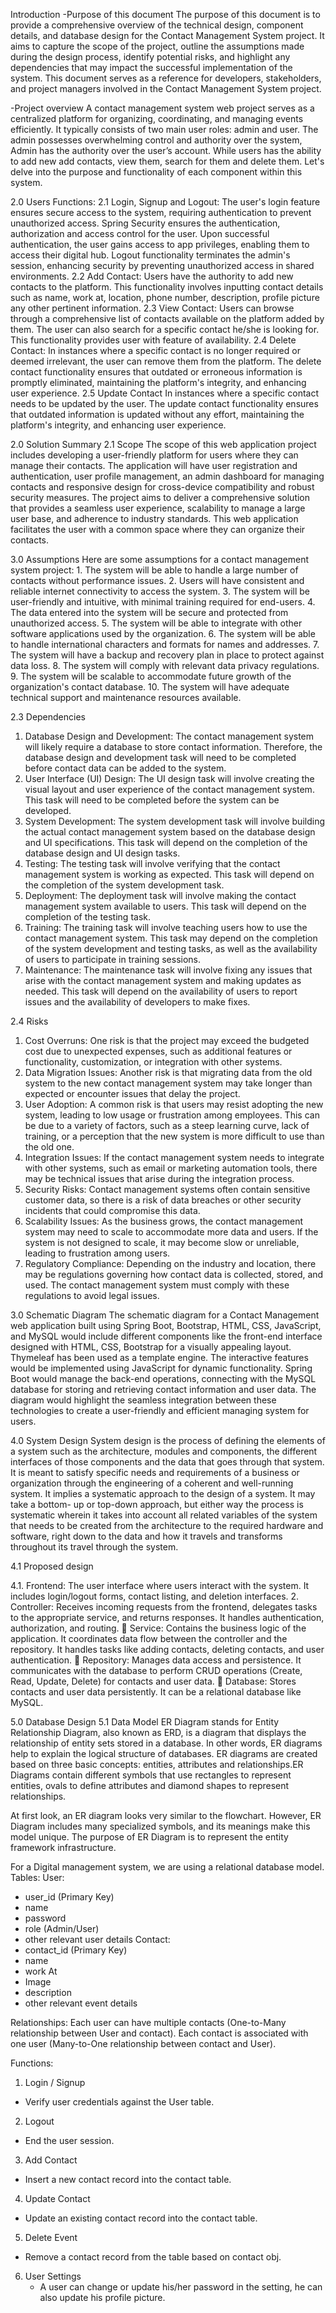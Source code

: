 Introduction
-Purpose of this document
The purpose of this document is to provide a comprehensive overview of the technical design, component details, and database design for the Contact Management System project. It aims to capture the scope of the project, outline the assumptions made during the design process, identify potential risks, and highlight any dependencies that may impact the successful implementation of the system. This document serves as a reference for developers, stakeholders, and project managers involved in the Contact Management System project.

-Project overview
A contact management system web project serves as a centralized platform for organizing, coordinating, and managing events efficiently. It typically consists of two main user roles: admin and user. The admin possesses overwhelming control and authority over the system, Admin has the authority over the user’s account.  While users has the ability to add new add contacts, view them, search for them and delete them. Let's delve into the purpose and functionality of each component within this system.

2.0 Users Functions:
	2.1 Login, Signup and Logout:
	The user's login feature ensures secure access to the system, requiring authentication to prevent unauthorized access. Spring Security ensures the authentication, authorization 	and access control for the user.  Upon successful authentication, the user gains access to app privileges, enabling them to access their digital hub. Logout functionality 		terminates the admin's session, enhancing security by preventing unauthorized access in shared environments.
	2.2 Add Contact:
	Users have the authority to add new contacts to the platform. This functionality involves inputting contact details such as name, work at, location, phone number, description, 	profile picture any other pertinent information.
	2.3 View Contact:
	Users can browse through a comprehensive list of contacts available on the platform added by them. The user can also search for a specific contact he/she is looking for. This 		functionality provides user with feature of availability.
	2.4 Delete Contact:
	In instances where a specific contact is no longer required or deemed irrelevant, the user can remove them from the platform. The delete contact functionality ensures that 		outdated or erroneous information is promptly eliminated, maintaining the platform's integrity, and enhancing user experience.
	2.5 Update Contact
	In instances where a specific contact needs to be updated by the user. The update contact functionality ensures that outdated information is updated without any effort, 		maintaining the platform's integrity, and enhancing user experience.

2.0	Solution Summary
2.1	Scope
The scope of this web application project includes developing a user-friendly platform for users where they can manage their contacts. The application will have user registration and authentication, user profile management, an admin dashboard for managing contacts and  responsive design for cross-device compatibility and robust security measures. The project aims to deliver a comprehensive solution that provides a seamless user experience, scalability to manage a large user base, and adherence to industry standards. This web application facilitates the user with a common space where they can organize their contacts. 


3.0	Assumptions
		Here are some assumptions for a contact management system project:
		1.	The system will be able to handle a large number of contacts without performance issues.
		2.	Users will have consistent and reliable internet connectivity to access the system.
		3.	The system will be user-friendly and intuitive, with minimal training required for end-users.
		4.	The data entered into the system will be secure and protected from unauthorized access.
		5.	The system will be able to integrate with other software applications used by the organization.
		6.	The system will be able to handle international characters and formats for names and addresses.
		7.	The system will have a backup and recovery plan in place to protect against data loss.
		8.	The system will comply with relevant data privacy regulations.
		9.	The system will be scalable to accommodate future growth of the organization's contact database.
		10.	The system will have adequate technical support and maintenance resources available.


2.3	Dependencies
1.	Database Design and Development: The contact management system will likely require a database to store contact information. Therefore, the database design and development task 				will need to be completed before contact data can be added to the system.
2.	User Interface (UI) Design: The UI design task will involve creating the visual layout and user experience of the contact management system. This task will need to be completed before the system can be developed.
3.	System Development: The system development task will involve building the actual contact management system based on the database design and UI specifications. This task will depend on the completion of the database design and UI design tasks.
4.	Testing: The testing task will involve verifying that the contact management system is working as expected. This task will depend on the completion of the system development task.
5.	Deployment: The deployment task will involve making the contact management system available to users. This task will depend on the completion of the testing task.
6.	Training: The training task will involve teaching users how to use the contact management system. This task may depend on the completion of the system development and testing tasks, as well as the availability of users to participate in training sessions.
7.	Maintenance: The maintenance task will involve fixing any issues that arise with the contact management system and making updates as needed. This task will depend on the availability of users to report issues and the availability of developers to make fixes.

2.4	Risks
1.	Cost Overruns: One risk is that the project may exceed the budgeted cost due to unexpected expenses, such as additional features or functionality, customization, or integration with other systems.
2.	Data Migration Issues: Another risk is that migrating data from the old system to the new contact management system may take longer than expected or encounter issues that delay the project.
3.	User Adoption: A common risk is that users may resist adopting the new system, leading to low usage or frustration among employees. This can be due to a variety of factors, such as a steep learning curve, lack of training, or a perception that the new system is more difficult to use than the old one.
4.	Integration Issues: If the contact management system needs to integrate with other systems, such as email or marketing automation tools, there may be technical issues that arise during the integration process.
5.	Security Risks: Contact management systems often contain sensitive customer data, so there is a risk of data breaches or other security incidents that could compromise this data.
6.	Scalability Issues: As the business grows, the contact management system may need to scale to accommodate more data and users. If the system is not designed to scale, it may become slow or unreliable, leading to frustration among users.
7.	Regulatory Compliance: Depending on the industry and location, there may be regulations governing how contact data is collected, stored, and used. The contact management system must comply with these regulations to avoid legal issues.


3.0	Schematic Diagram
The schematic diagram for a Contact Management web application built using Spring Boot, Bootstrap, HTML, CSS, JavaScript, and MySQL would include different components like the front-end interface designed with HTML, CSS, Bootstrap for a visually appealing layout. Thymeleaf has been used as a template engine. The interactive features would be implemented using JavaScript for dynamic functionality. Spring Boot would manage the back-end operations, connecting with the MySQL database for storing and retrieving contact information and user data. The diagram would highlight the seamless integration between these technologies to create a user-friendly and efficient managing system for users.

4.0	System Design
System design is the process of defining the elements of a system such as the architecture, modules and components, the different interfaces of those components and the data that goes through that system. It is meant to satisfy specific needs and requirements of a business or organization through the engineering of a coherent and well-running system. It implies a systematic approach to the design of a system. It may take a bottom- up or top-down approach, but either way the process is systematic wherein it takes into account all related variables of the system that needs to be created from the architecture to the required hardware and software, right down to the data and how it travels and transforms throughout its travel through the system.

4.1	Proposed design

4.1.	Frontend: The user interface where users interact with the system. It includes login/logout forms, contact listing, and deletion interfaces. 
2.	Controller: Receives incoming requests from the frontend, delegates tasks to the appropriate service, and returns responses. It handles authentication, authorization, and routing.
	Service: Contains the business logic of the application. It coordinates data flow between the controller and the repository. It handles tasks like adding contacts, deleting contacts, and user authentication.
	Repository: Manages data access and persistence. It communicates with the database to perform CRUD operations (Create, Read, Update, Delete) for contacts and user data.
	Database: Stores contacts and user data persistently. It can be a relational database like MySQL.

5.0	Database Design
5.1	Data Model
ER Diagram stands for Entity Relationship Diagram, also known as ERD, is a diagram that displays the relationship of entity sets stored in a database. In other words, ER diagrams 			help to explain the logical structure of databases. ER diagrams are created based on three basic concepts: entities, attributes and relationships.ER Diagrams contain different 		 		symbols that use rectangles to represent entities, ovals to define attributes and diamond shapes to represent relationships.

At first look, an ER diagram looks very similar to the flowchart. However, ER Diagram includes many specialized symbols, and its meanings make this model unique. The purpose of ER Diagram is to represent the entity framework infrastructure.
                   
For a Digital management system, we are using a relational database model.
Tables:
User:
   - user_id (Primary Key)
   - name
   - password
   - role (Admin/User)
   - other relevant user details
Contact:
   - contact_id (Primary Key)
   - name
   - work At
   - Image
   - description
   - other relevant event details

Relationships:
Each user can have multiple contacts (One-to-Many relationship between User and contact).
Each contact is associated with one user (Many-to-One relationship between contact and User).

Functions:
1.	Login / Signup
   - Verify user credentials against the User table.
2. 	Logout
   - End the user session.
3. 	Add Contact
   - Insert a new contact record into the contact table.
4.	Update Contact
   - Update an existing contact record into the contact table.
5.	Delete Event
   - Remove a contact record from the table based on contact obj.
6.	User Settings
	 - A user can change or update his/her password in the setting, he can also update his profile picture.
